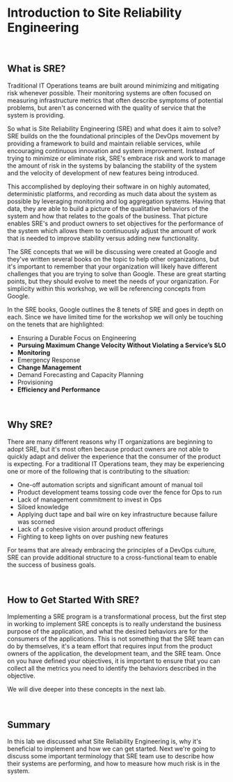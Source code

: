 # Introduction to Site Reliability Engineering

<br>

## What is SRE?

Traditional IT Operations teams are built around minimizing and mitigating risk whenever possible. Their monitoring systems are often focused on measuring infrastructure metrics that often describe symptoms of potential problems, but aren't as concerned with the quality of service that the system is providing. 

So what is Site Reliability Engineering (SRE) and what does it aim to solve? SRE builds on the the foundational principles of the DevOps movement by providing a framework to build and maintain reliable services, while encouraging continuous innovation and system improvement. Instead of trying to minimize or eliminate risk, SRE's embrace risk and work to manage the amount of risk in the systems by balancing the stability of the system and the velocity of development of new features being introduced.

This accomplished by deploying their software in on highly automated, deterministic platforms, and recording as much data about the system as possible by leveraging monitoring and log aggregation systems. Having that data, they are able to build a picture of the qualitative behaviors of the system and how that relates to the goals of the business. That picture enables SRE's and product owners to set objectives for the performance of the system which allows them to continuously adjust the amount of work that is needed to improve stability versus adding new functionality.

The SRE concepts that we will be discussing were created at Google and they've written several books on the topic to help other organizations, but it's important to remember that your organization will likely have different challenges that you are trying to solve than Google. These are great starting points, but they should evolve to meet the needs of your organization. For simplicity within this workshop, we will be referencing concepts from Google.

In the SRE books, Google outlines the 8 tenets of SRE and goes in depth on each. Since we have limited time for the workshop we will only be touching on the tenets that are highlighted:

* Ensuring a Durable Focus on Engineering
* **Pursuing Maximum Change Velocity Without Violating a Service’s SLO**
* **Monitoring**
* Emergency Response
* **Change Management**
* Demand Forecasting and Capacity Planning
* Provisioning
* **Efficiency and Performance**

<br>

## Why SRE?

There are many different reasons why IT organizations are beginning to adopt SRE, but it's most often because product owners are not able to quickly adapt and deliver the experience that the consumer of the product is expecting. For a traditional IT Operations team, they may be experiencing one or more of the following that is contributing to the situation:

* One-off automation scripts and significant amount of manual toil
* Product development teams tossing code over the fence for Ops to run
* Lack of management commitment to invest in Ops
* Siloed knowledge
* Applying duct tape and bail wire on key infrastructure because failure was scorned
* Lack of a cohesive vision around product offerings
* Fighting to keep lights on over pushing new features 

For teams that are already embracing the principles of a DevOps culture, SRE can provide additional structure to a cross-functional team to enable the success of business goals.

<br>

## How to Get Started With SRE?

Implementing a SRE program is a transformational process, but the first step in working to implement SRE concepts is to really understand the business purpose of the application, and what the desired behaviors are for the consumers of the applications. This is not something that the SRE team can do by themselves, it's a team effort that requires input from the product owners of the application, the development team, and the SRE team. Once on you have defined your objectives, it is important to ensure that you can collect all the metrics you need to identify the behaviors described in the objective.

We will dive deeper into these concepts in the next lab.

<br>

## Summary

In this lab we discussed what Site Reliability Engineering is, why it's beneficial to implement and how we can get started. Next we're going to discuss some important terminology that SRE team use to describe how their systems are performing, and how to measure how much risk is in the system.
